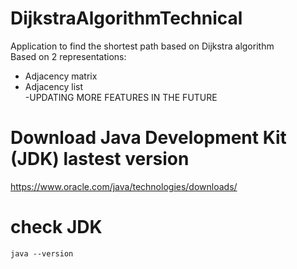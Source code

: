 # DijkstraAlgorithmTechnical
 Application to find the shortest path based on Dijkstra algorithm <br>
Based on 2 representations: <br>
- Adjacency matrix <br>
- Adjacency list <br>
-UPDATING MORE FEATURES IN THE FUTURE
 
# Download Java Development Kit (JDK) lastest version
https://www.oracle.com/java/technologies/downloads/
# check JDK
    java --version

